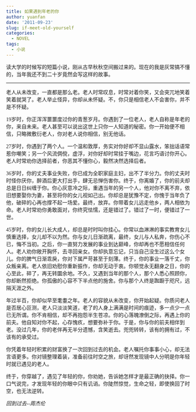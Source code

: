 ```yaml
---
title: 如果遇到年老的你
author: yuanfan
date: '2011-09-23'
slug: if-meet-old-yourself
categories:
  - NOVEL
tags:
  - 小说
---
```


<font face="微软雅黑">读大学的时候写的短篇小说，刚从古早秋秋空间搬过来的。现在的我是灰常搞不懂的，当年我还不到二十岁竟然会写这样的故事。
  <!--more-->

-----------
  老人从未改变，一直都是那么老。老人时常叹息，时常对着你笑，又会突兀地笑着笑着就哭了。老人举止怪异，你却从未怀疑。不，你只是相信老人不会害你，并不是不怀疑。

  19岁时，你正浑浑噩噩度过你的青葱岁月。你遇到了一位老人，老人自称是年老的你，来自未来。老人甚至可以说出这世上只你一人知道的秘密。你一开始便不相信，只略微敷衍老人，你对老人说你相信，别无他话。

  27岁时，你遇到了两个人。一个温和敦厚，务实对你好却不显山露水，笨拙话语常惹你嘲笑；另一个风流倜傥，虚浮，对你好却时常挂于嘴边，花言巧语讨你开心。老人时常劝你选择前者，你恶其不懂你心，毅然决然选择后者。

  36岁时，你的丈夫事业失败，你已成为全职家庭主妇，出不了半分力。你的丈夫时时怪你厌你，醉酒后更大打出手，肆无忌惮伤害你。终于，你离婚了，你的前夫却总是日日纠缠于你。你心灰意冷之际，重遇当年的另一个人，他对你不离不弃，依旧想要娶你为妻，甚至将你的女儿视如己出。你却总是犹豫不定，你愧于当年负了他，破碎的心再也撑不起一场爱。最终，放弃。你带着女儿远走他乡，两人相依为命。老人时常劝你勇敢面对，你终究怯懦，还是错过了。错过了一时，便错过了一世。

  45岁时，你的女儿长大成人，却总是时时叫你挂心。你常以血淋淋的事实教育女儿慎重选择，女儿却不以为然。你与女儿日渐疏离，最终，女儿与人私奔，你伤心不已，悔不当初。之后，你一直努力发展的事业到达巅峰，你却再也不愿相信任何人。老人劝你敞开胸怀，去寻回亲女。你却执意忘记，只当自己没生过这么个女儿。你的脾气日渐乖戾，你对下属严苛甚至于刻薄。终于，你的事业一落千丈，你众叛亲离。老人依旧劝慰你重新振作，你却无动于衷。你顿觉永无翻身之日，你的心至此，碎了，再无转圜余地。不久，又遇到当年的那个人，那个人悉心照顾你，你却断然拒绝。你孤傲的心容不下半点他的施舍。你与那个人终是踟蹰于咫尺，远隔天涯之外。

  年过半百，你却似早至耄耋之年。老人的容貌从未改变，你开始起疑。你质问老人是否居心叵测，老人只淡淡笑道，老了的人身上满满是时间的痕迹，多一点少一点已无所谓。你不肯相信，却不再抱怨半生苍凉。你的心落魄潦倒之际，再遇上你的前夫。他自知对你不起，心存愧疚，想要弥补于你。于是，你与你的前夫相伴到老。没过几年，你的老伴再无半分遗憾，含笑逝去。兜兜转转，该有的拥有过，不该有的承受过。

你凭着年轻时积累的财富换了一次回到过去的机会。老人嘱托你事事小心，却无法言语更多。你对镜整理着装，准备前往时空之旅，却讶然发现镜中人分明是你年轻时就已遇见的老人。

终于，你穿越了，遇见了年轻的你，你劝她，告诉她怎样才是最正确的抉择。你一口气说完，才发现年轻的你眼中只有讥诮。你陡然惊觉，生命之轻，即使换回了时空，也无法逆转。

*回到过去--周杰伦*
